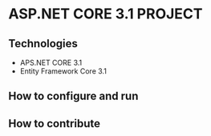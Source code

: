 # ASP.NET CORE 3.1 PROJECT
## Technologies
-	APS.NET CORE 3.1
-   Entity Framework Core 3.1
## How to configure and run
## How to contribute